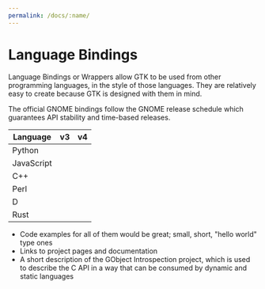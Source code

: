 ```yaml
---
permalink: /docs/:name/
---
```

# Language Bindings

Language Bindings or Wrappers allow GTK to be used from other programming languages, in the style of those languages. They are relatively easy to create because GTK is designed with them in mind.

The official GNOME bindings follow the GNOME release schedule which guarantees API stability and time-based releases.

Language | v3 | v4
--- | :---: | :---:
Python | <i class="far fa-check-circle"></i> | <i class="far fa-check-circle"></i>
JavaScript | <i class="far fa-check-circle"></i> | <i class="far fa-check-circle"></i>
C++ | <i class="far fa-check-circle"></i> | <i class="far fa-check-circle"></i>
Perl | <i class="far fa-check-circle"></i> | <i class="far fa-check-circle"></i>
D | <i class="far fa-check-circle"></i> | <i class="far fa-check-circle"></i>
Rust | <i class="far fa-check-circle"></i> | <i class="far fa-check-circle"></i>

- Code examples for all of them would be great; small, short, "hello world" type ones
- Links to project pages and documentation
- A short description of the GObject Introspection project, which is used to describe the C API in a way that can
be consumed by dynamic and static languages